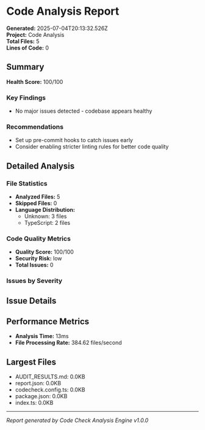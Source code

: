 # Code Analysis Report

**Generated:** 2025-07-04T20:13:32.526Z  
**Project:** Code Analysis  
**Total Files:** 5  
**Lines of Code:** 0

## Summary

**Health Score:** 100/100

### Key Findings

- No major issues detected - codebase appears healthy

### Recommendations

- Set up pre-commit hooks to catch issues early
- Consider enabling stricter linting rules for better code quality

## Detailed Analysis

### File Statistics

- **Analyzed Files:** 5
- **Skipped Files:** 0
- **Language Distribution:**
  - Unknown: 3 files
  - TypeScript: 2 files

### Code Quality Metrics

- **Quality Score:** 100/100
- **Security Risk:** low
- **Total Issues:** 0

### Issues by Severity

## Issue Details

## Performance Metrics

- **Analysis Time:** 13ms
- **File Processing Rate:** 384.62 files/second

## Largest Files

- AUDIT_RESULTS.md: 0.0KB
- report.json: 0.0KB
- codecheck.config.ts: 0.0KB
- package.json: 0.0KB
- index.ts: 0.0KB

---

_Report generated by Code Check Analysis Engine v1.0.0_
